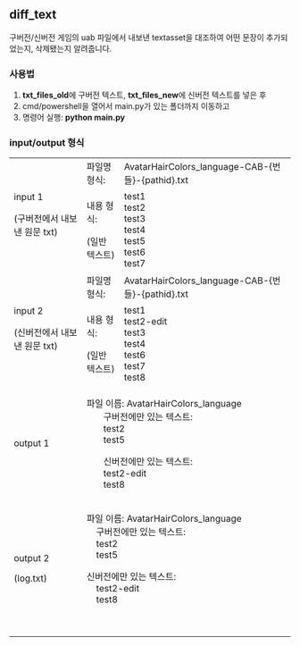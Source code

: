 ## diff\_text

구버전/신버전 게임의 uab 파일에서 내보낸 textasset을 대조하여 어떤 문장이 추가되었는지, 삭제됐는지 알려줍니다.

### 사용법

1.  **txt\_files\_old**에 구버전 텍스트, **txt\_files\_new**에 신버전 텍스트를 넣은 후
2.  cmd/powershell을 열어서 main.py가 있는 폴더까지 이동하고
3.  명령어 실행: **python main.py**

### input/output 형식

<table><tbody><tr><td rowspan="2"><p>input 1</p><p>(구버전에서 내보낸 원문 txt)</p></td><td>파일명 형식:&nbsp;</td><td>AvatarHairColors_language-CAB-{번들}-{pathid}.txt</td></tr><tr><td><p>내용 형식:&nbsp;</p><p>(일반 텍스트)</p></td><td>test1<br>test2<br>test3<br>test4<br>test5<br>test6<br>test7</td></tr><tr><td rowspan="2"><p>input 2</p><p>(신버전에서 내보낸 원문 txt)</p></td><td>파일명 형식:&nbsp;</td><td>AvatarHairColors_language-CAB-{번들}-{pathid}.txt</td></tr><tr><td><p>내용 형식:&nbsp;</p><p>(일반 텍스트)</p></td><td>test1<br>test2-edit<br>test3<br>test4<br>test6<br>test7<br>test8</td></tr><tr><td>output 1</td><td colspan="2"><p>파일 이름: AvatarHairColors_language<br>&nbsp; &nbsp; &nbsp; &nbsp;구버전에만 있는 텍스트:<br>&nbsp; &nbsp; &nbsp; &nbsp;test2<br>&nbsp; &nbsp; &nbsp; &nbsp;test5</p><p>&nbsp; &nbsp; &nbsp; &nbsp;신버전에만 있는 텍스트:<br>&nbsp; &nbsp; &nbsp; &nbsp;test2-edit<br>&nbsp; &nbsp; &nbsp; &nbsp;test8</p></td></tr><tr><td><p>output 2</p><p>(log.txt)</p></td><td colspan="2"><p>파일 이름: AvatarHairColors_language<br>&nbsp; &nbsp; 구버전에만 있는 텍스트:<br>&nbsp; &nbsp; test2<br>&nbsp; &nbsp; test5</p><p>신버전에만 있는 텍스트:<br>&nbsp; &nbsp; test2-edit<br>&nbsp; &nbsp; test8</p><p>&nbsp;</p></td></tr></tbody></table>